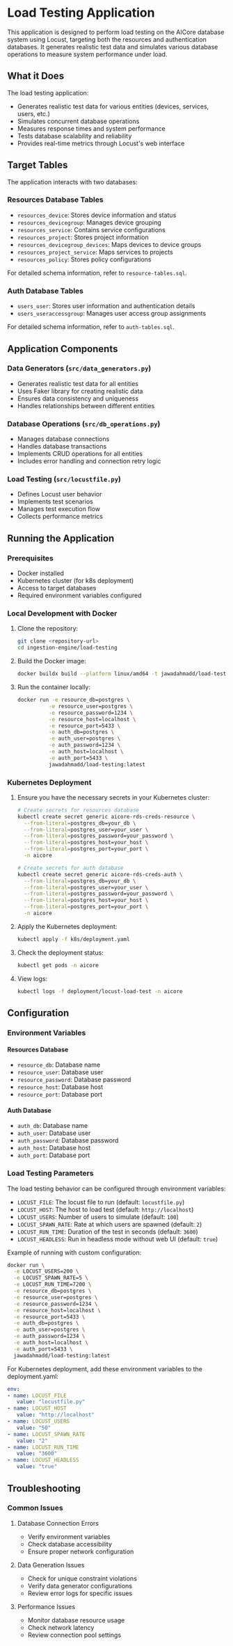 # Load Testing Application

This application is designed to perform load testing on the AICore database system using Locust, targeting both the resources and authentication databases. It generates realistic test data and simulates various database operations to measure system performance under load.

## What it Does

The load testing application:

- Generates realistic test data for various entities (devices, services, users, etc.)
- Simulates concurrent database operations
- Measures response times and system performance
- Tests database scalability and reliability
- Provides real-time metrics through Locust's web interface

## Target Tables

The application interacts with two databases:

### Resources Database Tables

- `resources_device`: Stores device information and status
- `resources_devicegroup`: Manages device grouping
- `resources_service`: Contains service configurations
- `resources_project`: Stores project information
- `resources_devicegroup_devices`: Maps devices to device groups
- `resources_project_service`: Maps services to projects
- `resources_policy`: Stores policy configurations

For detailed schema information, refer to `resource-tables.sql`.

### Auth Database Tables

- `users_user`: Stores user information and authentication details
- `users_useraccessgroup`: Manages user access group assignments

For detailed schema information, refer to `auth-tables.sql`.

## Application Components

### Data Generators (`src/data_generators.py`)

- Generates realistic test data for all entities
- Uses Faker library for creating realistic data
- Ensures data consistency and uniqueness
- Handles relationships between different entities

### Database Operations (`src/db_operations.py`)

- Manages database connections
- Handles database transactions
- Implements CRUD operations for all entities
- Includes error handling and connection retry logic

### Load Testing (`src/locustfile.py`)

- Defines Locust user behavior
- Implements test scenarios
- Manages test execution flow
- Collects performance metrics

## Running the Application

### Prerequisites

- Docker installed
- Kubernetes cluster (for k8s deployment)
- Access to target databases
- Required environment variables configured

### Local Development with Docker

1. Clone the repository:

   ```bash
   git clone <repository-url>
   cd ingestion-engine/load-testing
   ```

2. Build the Docker image:

   ```bash
   docker buildx build --platform linux/amd64 -t jawadahmadd/load-testing:latest .
   ```

3. Run the container locally:

   ```bash
   docker run -e resource_db=postgres \
             -e resource_user=postgres \
             -e resource_password=1234 \
             -e resource_host=localhost \
             -e resource_port=5433 \
             -e auth_db=postgres \
             -e auth_user=postgres \
             -e auth_password=1234 \
             -e auth_host=localhost \
             -e auth_port=5433 \
             jawadahmadd/load-testing:latest
   ```

### Kubernetes Deployment

1. Ensure you have the necessary secrets in your Kubernetes cluster:

   ```bash
   # Create secrets for resources database
   kubectl create secret generic aicore-rds-creds-resource \
     --from-literal=postgres_db=your_db \
     --from-literal=postgres_user=your_user \
     --from-literal=postgres_password=your_password \
     --from-literal=postgres_host=your_host \
     --from-literal=postgres_port=your_port \
     -n aicore

   # Create secrets for auth database
   kubectl create secret generic aicore-rds-creds-auth \
     --from-literal=postgres_db=your_db \
     --from-literal=postgres_user=your_user \
     --from-literal=postgres_password=your_password \
     --from-literal=postgres_host=your_host \
     --from-literal=postgres_port=your_port \
     -n aicore
   ```

2. Apply the Kubernetes deployment:

   ```bash
   kubectl apply -f k8s/deployment.yaml
   ```

3. Check the deployment status:

   ```bash
   kubectl get pods -n aicore
   ```

4. View logs:

   ```bash
   kubectl logs -f deployment/locust-load-test -n aicore
   ```

## Configuration

### Environment Variables

#### Resources Database

- `resource_db`: Database name
- `resource_user`: Database user
- `resource_password`: Database password
- `resource_host`: Database host
- `resource_port`: Database port

#### Auth Database

- `auth_db`: Database name
- `auth_user`: Database user
- `auth_password`: Database password
- `auth_host`: Database host
- `auth_port`: Database port

### Load Testing Parameters

The load testing behavior can be configured through environment variables:

- `LOCUST_FILE`: The locust file to run (default: `locustfile.py`)
- `LOCUST_HOST`: The host to load test (default: `http://localhost`)
- `LOCUST_USERS`: Number of users to simulate (default: `100`)
- `LOCUST_SPAWN_RATE`: Rate at which users are spawned (default: `2`)
- `LOCUST_RUN_TIME`: Duration of the test in seconds (default: `3600`)
- `LOCUST_HEADLESS`: Run in headless mode without web UI (default: `true`)

Example of running with custom configuration:

```bash
docker run \
  -e LOCUST_USERS=200 \
  -e LOCUST_SPAWN_RATE=5 \
  -e LOCUST_RUN_TIME=7200 \
  -e resource_db=postgres \
  -e resource_user=postgres \
  -e resource_password=1234 \
  -e resource_host=localhost \
  -e resource_port=5433 \
  -e auth_db=postgres \
  -e auth_user=postgres \
  -e auth_password=1234 \
  -e auth_host=localhost \
  -e auth_port=5433 \
  jawadahmadd/load-testing:latest
```

For Kubernetes deployment, add these environment variables to the deployment.yaml:

```yaml
env:
- name: LOCUST_FILE
   value: "locustfile.py"
- name: LOCUST_HOST
   value: "http://localhost"
- name: LOCUST_USERS
   value: "50"
- name: LOCUST_SPAWN_RATE
   value: "2"
- name: LOCUST_RUN_TIME
   value: "3600"
- name: LOCUST_HEADLESS
   value: "true"
```

## Troubleshooting

### Common Issues

1. Database Connection Errors
   - Verify environment variables
   - Check database accessibility
   - Ensure proper network configuration

2. Data Generation Issues
   - Check for unique constraint violations
   - Verify data generator configurations
   - Review error logs for specific issues

3. Performance Issues
   - Monitor database resource usage
   - Check network latency
   - Review connection pool settings
